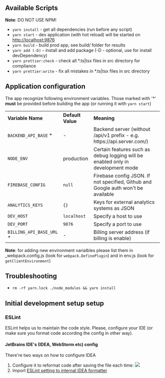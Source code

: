 ## Available Scripts

**Note**: DO NOT USE NPM!

- `yarn install` - get all dependencies (run before any script)
- `yarn start` - dev application (with hot reload) will be started on [http://localhost:9876](http://localhost:9876)
- `yarn build` - build prod app, see build/ folder for results
- `yarn add (-D)` - install and add package (-D - optional, use for install devDependency)
- `yarn prettier:check` - check all \*.ts|tsx files in src directory for compliance
- `yarn prettier:write` - fix all mistakes in \*.ts|tsx files in src directory

## Application configuration

The app recognize following environment variables. Those marked with '\*' **must** be provided
before building the app (or running it with `yarn start`)

<table>
    <tr>
        <td><b>Variable Name</b></td>
        <td><b>Default Value</b></td>
        <td><b>Meaning</b></td>
    </tr>
    <tr>
        <td><code>BACKEND_API_BASE</code> *</td>
        <td>-</td>
        <td>Backend server (without /api/v1 prefix - e.g. https://api.server.com/)</td>
    </tr>
    <tr>
        <td><code>NODE_ENV</code></td>
        <td>production</td>
        <td>Certain features such as debug logging will be enabled only in development mode</td>
    </tr>
    <tr> 
        <td><code>FIREBASE_CONFIG</code></td>
        <td><code>null</code></td>
        <td>Firebase config JSON. If not specified, Github and Google auth won't be available</td>
    </tr>
    <tr>
        <td><code>ANALYTICS_KEYS</code></td>
        <td><code>{}</code></td>
        <td>Keys for external analytics systems as  JSON</td>
    </tr>
    <tr>
        <td><code>DEV_HOST</code></td>
        <td><code>localhost</code></td>
        <td>Specify a host to use</td>
    </tr>
    <tr>
        <td><code>DEV_PORT</code></td>
        <td><code>9876</code></td>
        <td>Specify a port to use</td>
    </tr>
    <tr>
        <td><code>BILLING_API_BASE_URL</code> *</td>
        <td>-</td>
        <td>Billing server address (if billing is enable)</td>
    </tr>
</table>

**Note**: for adding new environment varialbles please list them in \_webpack.config.js
(look for `webpack.DefinePlugin`) and in env.js (look for `getClientEnvironment`)

## Troubleshooting

- `rm -rf yarn.lock ./node_modules && yarn install`

## Initial development setup setup

### ESLint

ESLint helps us to maintain the code style. Please, configure your IDE (or make sure you format code according the config in other way).

#### JetBrains IDE's (IDEA, WebStorm etc) config

There're two ways on how to configure IDEA

1. Configure it to reformat code after saving the file each time:
   ![](https://github.com/jitsucom/eventnative-manager/raw/feature/eslint-formatter/frontend/docs/eslint-fix-enable.png)
2. Import [ESLint setting to internal IDEA formatter](https://www.jetbrains.com/help/idea/eslint.html)
